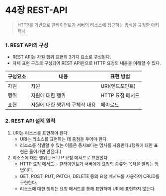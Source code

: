 # 44장 REST-API

> HTTP를 기반으로 클라이언트가 서버의 리소스에 접근하는 방식을 규정한 아키텍처

### 1. REST API의 구성

- REST API는 자원 행위 표현의 3가지 요소로 구성된다.
- 자체 표현 구조로 구성되어 REST API만으로 HTTP 요청의 내용을 이해할 수 있다.

| 구성요소 | 내용                           | 표현 방법        |
| -------- | ------------------------------ | ---------------- |
| 자원     | 자원                           | URI(엔드포인트)  |
| 행위     | 자원에 대한 행위               | HTTP 요청 메서드 |
| 표현     | 자원에 대한 행위의 구체적 내용 | 페이로드         |

### 2. REST API 설계 원칙

1. URI는 리소스를 표현해야 한다.
   - URI는 리소스를 표현하는 데 중점을 두어야 한다.
   - 리소스를 식별할 수 있는 이름은 동사보다는 명사를 사용한다.(행위에 대한 표현은 들어가면 안된다.)
2. 리소스에 대한 행위는 HTTP 요청 메서드로 표현한다.
   - HTTP 요청 메서드는 클라이언트가 서버에게 요청의 종류와 목적을 알리는 방법이다.
   - GET, POST, PUT, PATCH, DELETE 등의 요청 메서드를 사용하여 CRUD를 구현한다.
   - 리소스에 대한 행위는 요청 메서드를 통해 표현하며 URI에 표현하지 않는다.
